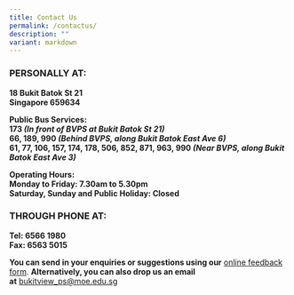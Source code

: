 ```yaml
---
title: Contact Us
permalink: /contactus/
description: ""
variant: markdown
---
```

### **PERSONALLY AT:**

  

**18 Bukit Batok St 21**  
**Singapore 659634**

**Public Bus Services:**  
**173 _(In front of BVPS at Bukit Batok St 21)_**  
**66, 189, 990 _(Behind BVPS, along Bukit Batok East Ave 6)_**    
**61, 77, 106, 157, 174, 178, 506, 852, 871, 963, 990 _(Near BVPS, along Bukit Batok East Ave 3)_**  

  

**Operating Hours:**  
**Monday to Friday: 7.30am to 5.30pm**  
**Saturday, Sunday and Public Holiday: Closed**

  

### **THROUGH PHONE AT:**


**Tel: 6566 1980**  
**Fax: 6563 5015**

**You can send in your enquiries or suggestions using our** [online feedback form](https://forms.cwp.gov.sg/bukitviewpri/FormP361U). **Alternatively, you can also drop us an email at** [bukitview\_ps@moe.edu.sg](mailto:bukitview_ps@moe.edu.sg)